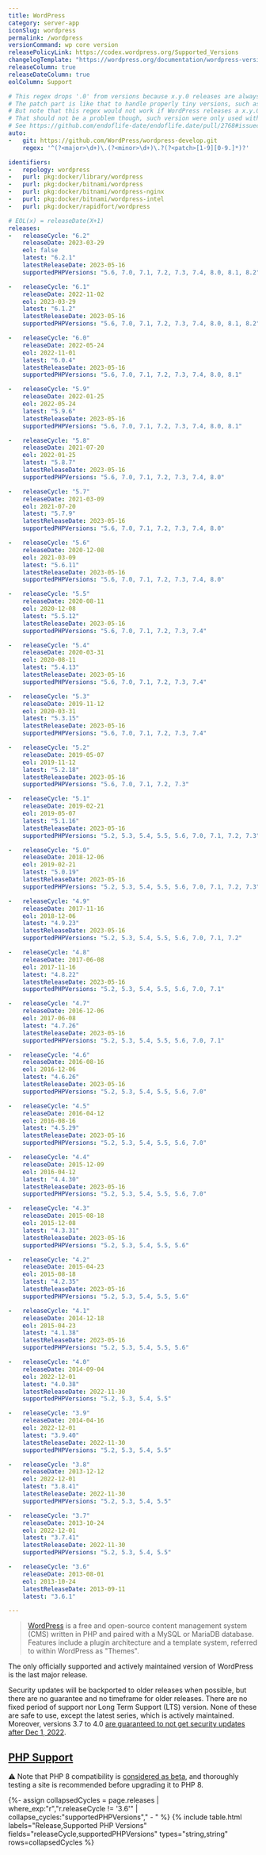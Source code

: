 ```yaml
---
title: WordPress
category: server-app
iconSlug: wordpress
permalink: /wordpress
versionCommand: wp core version
releasePolicyLink: https://codex.wordpress.org/Supported_Versions
changelogTemplate: "https://wordpress.org/documentation/wordpress-version/version-{{'__LATEST__'|drop_zero_patch|replace:'.','-'}}/"
releaseColumn: true
releaseDateColumn: true
eolColumn: Support

# This regex drops '.0' from versions because x.y.0 releases are always referred as x.y.
# The patch part is like that to handle properly tiny versions, such as 1.5.1.3, are handled properly.
# But note that this regex would not work if WordPress releases a x.y.0.t version.
# That should not be a problem though, such version were only used with 1.5.1.
# See https://github.com/endoflife-date/endoflife.date/pull/2768#issuecomment-1491875624.
auto:
-   git: https://github.com/WordPress/wordpress-develop.git
    regex: '^(?<major>\d+)\.(?<minor>\d+)\.?(?<patch>[1-9][0-9.]*)?'

identifiers:
-   repology: wordpress
-   purl: pkg:docker/library/wordpress
-   purl: pkg:docker/bitnami/wordpress
-   purl: pkg:docker/bitnami/wordpress-nginx
-   purl: pkg:docker/bitnami/wordpress-intel
-   purl: pkg:docker/rapidfort/wordpress

# EOL(x) = releaseDate(X+1)
releases:
-   releaseCycle: "6.2"
    releaseDate: 2023-03-29
    eol: false
    latest: "6.2.1"
    latestReleaseDate: 2023-05-16
    supportedPHPVersions: "5.6, 7.0, 7.1, 7.2, 7.3, 7.4, 8.0, 8.1, 8.2"

-   releaseCycle: "6.1"
    releaseDate: 2022-11-02
    eol: 2023-03-29
    latest: "6.1.2"
    latestReleaseDate: 2023-05-16
    supportedPHPVersions: "5.6, 7.0, 7.1, 7.2, 7.3, 7.4, 8.0, 8.1, 8.2"

-   releaseCycle: "6.0"
    releaseDate: 2022-05-24
    eol: 2022-11-01
    latest: "6.0.4"
    latestReleaseDate: 2023-05-16
    supportedPHPVersions: "5.6, 7.0, 7.1, 7.2, 7.3, 7.4, 8.0, 8.1"

-   releaseCycle: "5.9"
    releaseDate: 2022-01-25
    eol: 2022-05-24
    latest: "5.9.6"
    latestReleaseDate: 2023-05-16
    supportedPHPVersions: "5.6, 7.0, 7.1, 7.2, 7.3, 7.4, 8.0, 8.1"

-   releaseCycle: "5.8"
    releaseDate: 2021-07-20
    eol: 2022-01-25
    latest: "5.8.7"
    latestReleaseDate: 2023-05-16
    supportedPHPVersions: "5.6, 7.0, 7.1, 7.2, 7.3, 7.4, 8.0"

-   releaseCycle: "5.7"
    releaseDate: 2021-03-09
    eol: 2021-07-20
    latest: "5.7.9"
    latestReleaseDate: 2023-05-16
    supportedPHPVersions: "5.6, 7.0, 7.1, 7.2, 7.3, 7.4, 8.0"

-   releaseCycle: "5.6"
    releaseDate: 2020-12-08
    eol: 2021-03-09
    latest: "5.6.11"
    latestReleaseDate: 2023-05-16
    supportedPHPVersions: "5.6, 7.0, 7.1, 7.2, 7.3, 7.4, 8.0"

-   releaseCycle: "5.5"
    releaseDate: 2020-08-11
    eol: 2020-12-08
    latest: "5.5.12"
    latestReleaseDate: 2023-05-16
    supportedPHPVersions: "5.6, 7.0, 7.1, 7.2, 7.3, 7.4"

-   releaseCycle: "5.4"
    releaseDate: 2020-03-31
    eol: 2020-08-11
    latest: "5.4.13"
    latestReleaseDate: 2023-05-16
    supportedPHPVersions: "5.6, 7.0, 7.1, 7.2, 7.3, 7.4"

-   releaseCycle: "5.3"
    releaseDate: 2019-11-12
    eol: 2020-03-31
    latest: "5.3.15"
    latestReleaseDate: 2023-05-16
    supportedPHPVersions: "5.6, 7.0, 7.1, 7.2, 7.3, 7.4"

-   releaseCycle: "5.2"
    releaseDate: 2019-05-07
    eol: 2019-11-12
    latest: "5.2.18"
    latestReleaseDate: 2023-05-16
    supportedPHPVersions: "5.6, 7.0, 7.1, 7.2, 7.3"

-   releaseCycle: "5.1"
    releaseDate: 2019-02-21
    eol: 2019-05-07
    latest: "5.1.16"
    latestReleaseDate: 2023-05-16
    supportedPHPVersions: "5.2, 5.3, 5.4, 5.5, 5.6, 7.0, 7.1, 7.2, 7.3"

-   releaseCycle: "5.0"
    releaseDate: 2018-12-06
    eol: 2019-02-21
    latest: "5.0.19"
    latestReleaseDate: 2023-05-16
    supportedPHPVersions: "5.2, 5.3, 5.4, 5.5, 5.6, 7.0, 7.1, 7.2, 7.3"

-   releaseCycle: "4.9"
    releaseDate: 2017-11-16
    eol: 2018-12-06
    latest: "4.9.23"
    latestReleaseDate: 2023-05-16
    supportedPHPVersions: "5.2, 5.3, 5.4, 5.5, 5.6, 7.0, 7.1, 7.2"

-   releaseCycle: "4.8"
    releaseDate: 2017-06-08
    eol: 2017-11-16
    latest: "4.8.22"
    latestReleaseDate: 2023-05-16
    supportedPHPVersions: "5.2, 5.3, 5.4, 5.5, 5.6, 7.0, 7.1"

-   releaseCycle: "4.7"
    releaseDate: 2016-12-06
    eol: 2017-06-08
    latest: "4.7.26"
    latestReleaseDate: 2023-05-16
    supportedPHPVersions: "5.2, 5.3, 5.4, 5.5, 5.6, 7.0, 7.1"

-   releaseCycle: "4.6"
    releaseDate: 2016-08-16
    eol: 2016-12-06
    latest: "4.6.26"
    latestReleaseDate: 2023-05-16
    supportedPHPVersions: "5.2, 5.3, 5.4, 5.5, 5.6, 7.0"

-   releaseCycle: "4.5"
    releaseDate: 2016-04-12
    eol: 2016-08-16
    latest: "4.5.29"
    latestReleaseDate: 2023-05-16
    supportedPHPVersions: "5.2, 5.3, 5.4, 5.5, 5.6, 7.0"

-   releaseCycle: "4.4"
    releaseDate: 2015-12-09
    eol: 2016-04-12
    latest: "4.4.30"
    latestReleaseDate: 2023-05-16
    supportedPHPVersions: "5.2, 5.3, 5.4, 5.5, 5.6, 7.0"

-   releaseCycle: "4.3"
    releaseDate: 2015-08-18
    eol: 2015-12-08
    latest: "4.3.31"
    latestReleaseDate: 2023-05-16
    supportedPHPVersions: "5.2, 5.3, 5.4, 5.5, 5.6"

-   releaseCycle: "4.2"
    releaseDate: 2015-04-23
    eol: 2015-08-18
    latest: "4.2.35"
    latestReleaseDate: 2023-05-16
    supportedPHPVersions: "5.2, 5.3, 5.4, 5.5, 5.6"

-   releaseCycle: "4.1"
    releaseDate: 2014-12-18
    eol: 2015-04-23
    latest: "4.1.38"
    latestReleaseDate: 2023-05-16
    supportedPHPVersions: "5.2, 5.3, 5.4, 5.5, 5.6"

-   releaseCycle: "4.0"
    releaseDate: 2014-09-04
    eol: 2022-12-01
    latest: "4.0.38"
    latestReleaseDate: 2022-11-30
    supportedPHPVersions: "5.2, 5.3, 5.4, 5.5"

-   releaseCycle: "3.9"
    releaseDate: 2014-04-16
    eol: 2022-12-01
    latest: "3.9.40"
    latestReleaseDate: 2022-11-30
    supportedPHPVersions: "5.2, 5.3, 5.4, 5.5"

-   releaseCycle: "3.8"
    releaseDate: 2013-12-12
    eol: 2022-12-01
    latest: "3.8.41"
    latestReleaseDate: 2022-11-30
    supportedPHPVersions: "5.2, 5.3, 5.4, 5.5"

-   releaseCycle: "3.7"
    releaseDate: 2013-10-24
    eol: 2022-12-01
    latest: "3.7.41"
    latestReleaseDate: 2022-11-30
    supportedPHPVersions: "5.2, 5.3, 5.4, 5.5"

-   releaseCycle: "3.6"
    releaseDate: 2013-08-01
    eol: 2013-10-24
    latestReleaseDate: 2013-09-11
    latest: "3.6.1"

---
```


> [WordPress](https://wordpress.org/) is a free and open-source content management system (CMS)
> written in PHP and paired with a MySQL or MariaDB database. Features include a plugin architecture
> and a template system, referred to within WordPress as "Themes".

The only officially supported and actively maintained version of WordPress is the last major release.

Security updates will be backported to older releases when possible, but there are no guarantee and
no timeframe for older releases. There are no fixed period of support nor Long Term Support (LTS)
version. None of these are safe to use, except the latest series, which is actively maintained.
Moreover, versions 3.7 to 4.0 [are guaranteed to not get security updates after
Dec 1, 2022](https://wordpress.org/news/2022/09/dropping-security-updates-for-wordpress-versions-3-7-through-4-0/).

## [PHP Support](https://make.wordpress.org/core/handbook/references/php-compatibility-and-wordpress-versions/)

:warning: Note that PHP 8 compatibility is
[considered as beta](https://make.wordpress.org/core/2020/11/23/wordpress-and-php-8-0/),
and thoroughly testing a site is recommended before upgrading it to PHP 8.

{%- assign collapsedCycles = page.releases  | where_exp:"r","r.releaseCycle != '3.6'" | collapse_cycles:"supportedPHPVersions"," - " %}
{% include table.html
  labels="Release,Supported PHP Versions"
  fields="releaseCycle,supportedPHPVersions"
  types="string,string"
  rows=collapsedCycles %}
